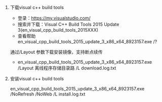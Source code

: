 
1. 下载visual c++ build tools

    - 登录：https://my.visualstudio.com/ 
    - 搜索并下载：Visual C++ Build Tools 2015 Update 3(en_visual_cpp_build_tools_2015XXX)
    - 查看帮助 en_visual_cpp_build_tools_2015_update_3_x86_x64_8923157.exe  /?
    
    通过/Layout 参数下载安装镜像，支持断点续传 
    - en_visual_cpp_build_tools_2015_update_3_x86_x64_8923157.exe /Layout  离线程序存储目录路  /L download.log.txt

2. 安装visual c++ build tools

    en_visual_cpp_build_tools_2015_update_3_x86_x64_8923157.exe /NoRefresh /NoWeb /L install.log.txt
